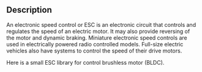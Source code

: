 Description
------------

An electronic speed control or ESC is an electronic circuit that controls and regulates the speed of an electric motor. It may also provide reversing of the motor and dynamic braking. Miniature electronic speed controls are used in electrically powered radio controlled models. Full-size electric vehicles also have systems to control the speed of their drive motors.

Here is a small ESC library for control brushless motor (BLDC).
